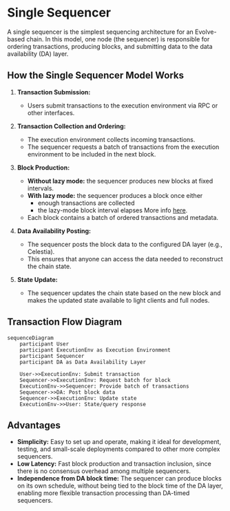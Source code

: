 # Single Sequencer

A single sequencer is the simplest sequencing architecture for an Evolve-based chain. In this model, one node (the sequencer) is responsible for ordering transactions, producing blocks, and submitting data to the data availability (DA) layer.

## How the Single Sequencer Model Works

1. **Transaction Submission:**
   - Users submit transactions to the execution environment via RPC or other interfaces.
2. **Transaction Collection and Ordering:**
   - The execution environment collects incoming transactions.
   - The sequencer requests a batch of transactions from the execution environment to be included in the next block.
3. **Block Production:**
   - **Without lazy mode:** the sequencer produces new blocks at fixed intervals.
   - **With lazy mode:** the sequencer produces a block once either  
     - enough transactions are collected  
     - the lazy-mode block interval elapses
    More info [here](/learn/config#lazy-mode).
   - Each block contains a batch of ordered transactions and metadata.

4. **Data Availability Posting:**
   - The sequencer posts the block data to the configured DA layer (e.g., Celestia).
   - This ensures that anyone can access the data needed to reconstruct the chain state.

5. **State Update:**
   - The sequencer updates the chain state based on the new block and makes the updated state available to light clients and full nodes.

## Transaction Flow Diagram

```mermaid
sequenceDiagram
    participant User
    participant ExecutionEnv as Execution Environment
    participant Sequencer
    participant DA as Data Availability Layer

    User->>ExecutionEnv: Submit transaction
    Sequencer->>ExecutionEnv: Request batch for block
    ExecutionEnv->>Sequencer: Provide batch of transactions
    Sequencer->>DA: Post block data
    Sequencer->>ExecutionEnv: Update state
    ExecutionEnv->>User: State/query response
```

## Advantages

- **Simplicity:** Easy to set up and operate, making it ideal for development, testing, and small-scale deployments compared to other more complex sequencers.
- **Low Latency:** Fast block production and transaction inclusion, since there is no consensus overhead among multiple sequencers.
- **Independence from DA block time:** The sequencer can produce blocks on its own schedule, without being tied to the block time of the DA layer, enabling more flexible transaction processing than DA-timed sequencers.

